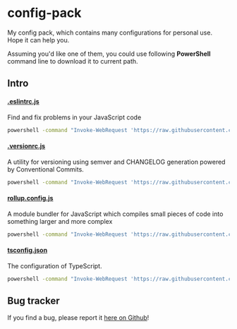 # config-pack

My config pack, which contains many configurations for personal use. Hope it can help you.

Assuming you'd like one of them, you could use following **PowerShell** command line to download it to current path.

## Intro

#### [.eslintrc.js](https://eslint.org/docs/user-guide/configuring)

Find and fix problems in your JavaScript code

```bash
powershell -command "Invoke-WebRequest 'https://raw.githubusercontent.com/zixiCat/config-pack/master/.eslintrc.js' -OutFile '.eslintrc.js'"
```

#### [.versionrc.js](https://github.com/conventional-changelog/standard-version)

A utility for versioning using semver and CHANGELOG generation powered by Conventional Commits.

```bash
powershell -command "Invoke-WebRequest 'https://raw.githubusercontent.com/zixiCat/config-pack/master/.versionrc.js' -OutFile '.versionrc.js'"
```

#### [rollup.config.js](http://rollupjs.org/guide/en/)

A module bundler for JavaScript which compiles small pieces of code into something larger and more complex

```bash
powershell -command "Invoke-WebRequest 'https://raw.githubusercontent.com/zixiCat/config-pack/master/rollup.config.js' -OutFile 'rollup.config.js'"
```


#### [tsconfig.json](https://www.typescriptlang.org/docs/handbook/tsconfig-json.html)

The configuration of TypeScript.

```bash
powershell -command "Invoke-WebRequest 'https://raw.githubusercontent.com/zixiCat/config-pack/master/tsconfig.json' -OutFile 'tsconfig.json'"
```


## Bug tracker

If you find a bug, please report it [here on Github](https://github.com/zixiCat/config-pack/issues)!
